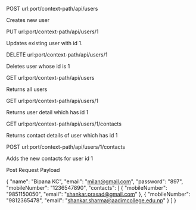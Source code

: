 POST 
url:port/context-path/api/users 

Creates new user

PUT 
url:port/context-path/api/users/1

Updates existing user with id 1.

DELETE 
url:port/context-path/api/users/1

Deletes user whose id is 1

GET
url:port/context-path/api/users

Returns all users

GET
url:port/context-path/api/users/1

Returns user detail which has id 1

GET
url:port/context-path/api/users/1/contacts

Returns contact details of user which has id 1

POST
url:port/context-path/api/users/1/contacts

Adds the new contacts for user id 1

Post Request Payload

{
 "name": "Bipana KC",
 "email": "milan@gmail.com",
 "password": "897",
 "mobileNumber": "1236547890",
 "contacts": [
  {
   "mobileNumber": "9851150050",
   "email": "shankar.prasad@gmail.com"
  },
  {
   "mobileNumber": "9812365478",
   "email": "shankar.sharma@aadimcollege.edu.np"
  }
 ]
}